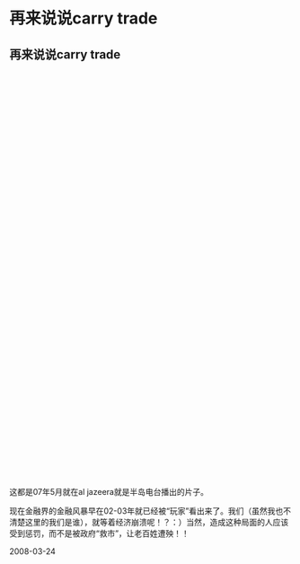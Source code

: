 # 再来说说carry trade

## 再来说说carry trade	

<object width="425" height="355"><param name="movie" value="http://www.youtube.com/v/JjglR2KYz5o&hl=en"></param><param name="wmode" value="transparent"></param><embed src="http://www.youtube.com/v/JjglR2KYz5o&hl=en" type="application/x-shockwave-flash" wmode="transparent" width="425" height="355"></embed></object>

<object width="425" height="355"><param name="movie" value="http://www.youtube.com/v/MPRoQ7OxZAQ&hl=en"></param><param name="wmode" value="transparent"></param><embed src="http://www.youtube.com/v/MPRoQ7OxZAQ&hl=en" type="application/x-shockwave-flash" wmode="transparent" width="425" height="355"></embed></object>

这都是07年5月就在al jazeera就是半岛电台播出的片子。

现在金融界的金融风暴早在02-03年就已经被“玩家”看出来了。我们（虽然我也不清楚这里的我们是谁），就等着经济崩溃呢！？：）当然，造成这种局面的人应该受到惩罚，而不是被政府“救市”，让老百姓遭殃！！


2008-03-24